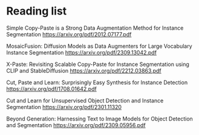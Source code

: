 # Reading list

Simple Copy-Paste is a Strong Data Augmentation Method for Instance Segmentation
https://arxiv.org/pdf/2012.07177.pdf

MosaicFusion: Diffusion Models as Data Augmenters for Large Vocabulary Instance Segmentation
https://arxiv.org/pdf/2309.13042.pdf

X-Paste: Revisiting Scalable Copy-Paste for Instance Segmentation using CLIP and StableDiffusion
https://arxiv.org/pdf/2212.03863.pdf

Cut, Paste and Learn: Surprisingly Easy Synthesis for Instance Detection
https://arxiv.org/pdf/1708.01642.pdf

Cut and Learn for Unsupervised Object Detection and Instance Segmentation
https://arxiv.org/pdf/2301.11320

Beyond Generation: Harnessing Text to Image Models for Object Detection and Segmentation
https://arxiv.org/pdf/2309.05956.pdf
